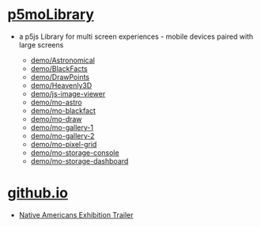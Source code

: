 # [p5moLibrary](https://github.com/molab-itp/p5moLibrary)

- a p5js Library for multi screen experiences - mobile devices paired with large screens

  - [demo/Astronomical](demo/Astronomical?v=73)
  - [demo/BlackFacts](demo/BlackFacts?v=73)
  - [demo/DrawPoints](demo/DrawPoints?v=73)
  - [demo/Heavenly3D](demo/Heavenly3D?v=73)
  - [demo/js-image-viewer](demo/js-image-viewer?v=73)
  - [demo/mo-astro](demo/mo-astro?v=73)
  - [demo/mo-blackfact](demo/mo-blackfacts?v=73)
  - [demo/mo-draw](demo/mo-draw?v=73)
  - [demo/mo-gallery-1](demo/mo-gallery-1?v=73)
  - [demo/mo-gallery-2](demo/mo-gallery-2?v=73)
  - [demo/mo-pixel-grid](demo/mo-pixel-grid?v=73)
  - [demo/mo-storage-console](demo/mo-storage-console?v=73)
  - [demo/mo-storage-dashboard](demo/mo-storage-dashboard?v=73)

# [github.io](https://molab-itp.github.io/p5moLibrary/src?v=73)

- [Native Americans Exhibition Trailer](demo/BlackFacts?playlist=hpjNGTYvpxw)

<!--

  - [demo/mo-astro-host-0](demo/mo-astro-host-0?v=73)
  - [demo/mo-astro-host-1](demo/mo-astro-host-1?v=73)
  - [demo/mo-astro-remote-0](demo/mo-astro-remote-0?v=73)
  - [demo/mo-astro-remote-1](demo/mo-astro-remote-1?v=73)

  - [demo/mo-blackfacts-host](demo/mo-blackfacts-host?v=73)
  - [demo/mo-blackfacts-remote](demo/mo-blackfacts-remote?v=73)

# https://www.youtube.com/watch?v=hpjNGTYvpxw
# The Land Carries Our Ancestors: Contemporary Art by Native Americans Exhibition Trailer

 -->
